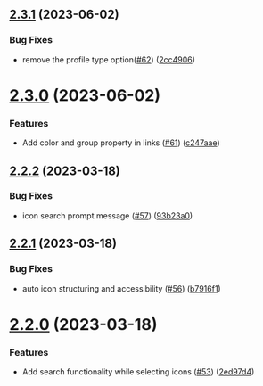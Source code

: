 ## [2.3.1](https://github.com/Pradumnasaraf/LinkFree-CLI/compare/v2.3.0...v2.3.1) (2023-06-02)


### Bug Fixes

* remove the profile type option([#62](https://github.com/Pradumnasaraf/LinkFree-CLI/issues/62)) ([2cc4906](https://github.com/Pradumnasaraf/LinkFree-CLI/commit/2cc49063dc0105b992d4f6a918869006abc24583))



# [2.3.0](https://github.com/Pradumnasaraf/LinkFree-CLI/compare/v2.2.2...v2.3.0) (2023-06-02)


### Features

* Add color and group property in links ([#61](https://github.com/Pradumnasaraf/LinkFree-CLI/issues/61)) ([c247aae](https://github.com/Pradumnasaraf/LinkFree-CLI/commit/c247aae9016b3fe3d4dcda89b4111284e801e465))



## [2.2.2](https://github.com/Pradumnasaraf/LinkFree-CLI/compare/v2.2.1...v2.2.2) (2023-03-18)


### Bug Fixes

* icon search prompt message ([#57](https://github.com/Pradumnasaraf/LinkFree-CLI/issues/57)) ([93b23a0](https://github.com/Pradumnasaraf/LinkFree-CLI/commit/93b23a06d588fec69b00377b7ed147f51a16cd8f))



## [2.2.1](https://github.com/Pradumnasaraf/LinkFree-CLI/compare/v2.2.0...v2.2.1) (2023-03-18)


### Bug Fixes

* auto icon structuring and accessibility ([#56](https://github.com/Pradumnasaraf/LinkFree-CLI/issues/56)) ([b7916f1](https://github.com/Pradumnasaraf/LinkFree-CLI/commit/b7916f1367bd5100379925da4a98ef6934078c76))



# [2.2.0](https://github.com/Pradumnasaraf/LinkFree-CLI/compare/v2.1.0...v2.2.0) (2023-03-18)


### Features

* Add search functionality while selecting icons ([#53](https://github.com/Pradumnasaraf/LinkFree-CLI/issues/53)) ([2ed97d4](https://github.com/Pradumnasaraf/LinkFree-CLI/commit/2ed97d4c37c00cbf5af8148978e95f5b007d5830))



